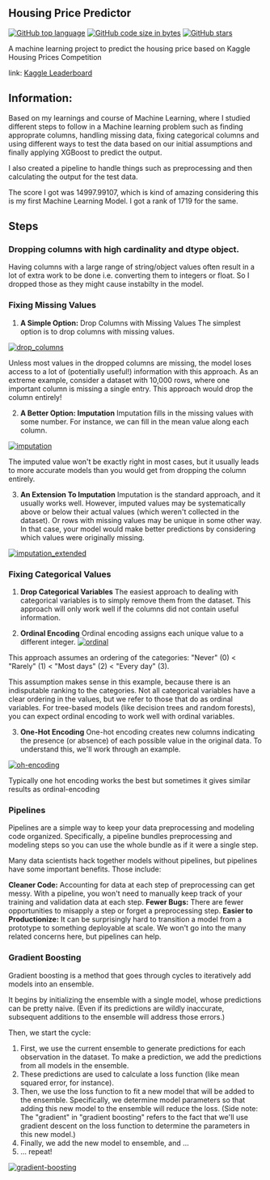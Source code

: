## Housing Price Predictor

[![GitHub top language](https://img.shields.io/github/languages/top/vaibhavvikas/housing-price-predictor)](#)
[![GitHub code size in bytes](https://img.shields.io/github/languages/code-size/vaibhavvikas/housing-price-predictor)](#)
[![GitHub stars](https://img.shields.io/github/stars/vaibhavvikas/housing-price-predictor)](https://github.com/vaibhavvikas/housing-price-predictor/stargazers)

A machine learning project to predict the housing price based on Kaggle Housing Prices Competition

link: [Kaggle Leaderboard](https://www.kaggle.com/competitions/home-data-for-ml-course/leaderboard#)

## Information:

Based on my learnings and course of Machine Learning, where I studied different steps to follow in a Machine learning problem such as finding approprate columns, handling missing data, fixing categorical columns and using different ways to test the data based on our initial assumptions and finally applying XGBoost to predict the output. 

I also created a pipeline to handle things such as preprocessing and then calculating the output for the test data.

The score I got was 14997.99107, which is kind of amazing considering this is my first Machine Learning Model. I got a rank of 1719 for the same.

## Steps

### Dropping columns with high cardinality and dtype object.
Having columns with a large range of string/object values often result in a lot of extra work to be done i.e. converting them to integers or float. So I dropped those as they might cause instabilty in the model.

### Fixing Missing Values
1) **A Simple Option:** Drop Columns with Missing Values
The simplest option is to drop columns with missing values.

[![drop_columns](https://i.imgur.com/Sax80za.png)](#)

Unless most values in the dropped columns are missing, the model loses access to a lot of (potentially useful!) information with this approach. As an extreme example, consider a dataset with 10,000 rows, where one important column is missing a single entry. This approach would drop the column entirely!

2) **A Better Option: Imputation**
Imputation fills in the missing values with some number. For instance, we can fill in the mean value along each column.

[![imputation](https://i.imgur.com/4BpnlPA.png)](#)

The imputed value won't be exactly right in most cases, but it usually leads to more accurate models than you would get from dropping the column entirely.

3) **An Extension To Imputation**
Imputation is the standard approach, and it usually works well. However, imputed values may be systematically above or below their actual values (which weren't collected in the dataset). Or rows with missing values may be unique in some other way. In that case, your model would make better predictions by considering which values were originally missing.

[![imputation_extended](https://i.imgur.com/UWOyg4a.png)](#)

### Fixing Categorical Values

1) **Drop Categorical Variables**
The easiest approach to dealing with categorical variables is to simply remove them from the dataset. This approach will only work well if the columns did not contain useful information.

2) **Ordinal Encoding**
Ordinal encoding assigns each unique value to a different integer.
[![ordinal](https://i.imgur.com/tEogUAr.png)](#)

This approach assumes an ordering of the categories: "Never" (0) < "Rarely" (1) < "Most days" (2) < "Every day" (3).

This assumption makes sense in this example, because there is an indisputable ranking to the categories. Not all categorical variables have a clear ordering in the values, but we refer to those that do as ordinal variables. For tree-based models (like decision trees and random forests), you can expect ordinal encoding to work well with ordinal variables.

3) **One-Hot Encoding**
One-hot encoding creates new columns indicating the presence (or absence) of each possible value in the original data. To understand this, we'll work through an example.

[![oh-encoding](https://i.imgur.com/TW5m0aJ.png)](#)

Typically one hot encoding works the best but sometimes it gives similar results as ordinal-encoding

### Pipelines

Pipelines are a simple way to keep your data preprocessing and modeling code organized. Specifically, a pipeline bundles preprocessing and modeling steps so you can use the whole bundle as if it were a single step.

Many data scientists hack together models without pipelines, but pipelines have some important benefits. Those include:

**Cleaner Code:** Accounting for data at each step of preprocessing can get messy. With a pipeline, you won't need to manually keep track of your training and validation data at each step.
**Fewer Bugs:** There are fewer opportunities to misapply a step or forget a preprocessing step.
**Easier to Productionize:** It can be surprisingly hard to transition a model from a prototype to something deployable at scale. We won't go into the many related concerns here, but pipelines can help.

### Gradient Boosting
Gradient boosting is a method that goes through cycles to iteratively add models into an ensemble.

It begins by initializing the ensemble with a single model, whose predictions can be pretty naive. (Even if its predictions are wildly inaccurate, subsequent additions to the ensemble will address those errors.)

Then, we start the cycle:

1. First, we use the current ensemble to generate predictions for each observation in the dataset. To make a prediction, we add the predictions from all models in the ensemble.
2. These predictions are used to calculate a loss function (like mean squared error, for instance).
3. Then, we use the loss function to fit a new model that will be added to the ensemble. Specifically, we determine model parameters so that adding this new model to the ensemble will reduce the loss. (Side note: The "gradient" in "gradient boosting" refers to the fact that we'll use gradient descent on the loss function to determine the parameters in this new model.)
4. Finally, we add the new model to ensemble, and ...
5. ... repeat!

[![gradient-boosting](https://i.imgur.com/MvCGENh.png)](#)
